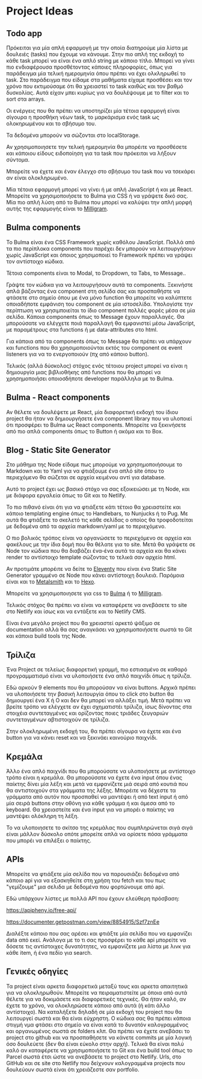 # Project Ideas

## Todo app

Πρόκειται για μία απλή εφαρμογή με την οποία διατηρούμε μία λίστα με δουλειές (tasks) που έχουμε να κάνουμε. Στην πιο απλή της εκδοχή το κάθε task μπορεί να είναι ένα απλό string με κάποιο τίτλο. Μπορεί να γίνει πιο ενδιαφέρουσα προσθέτοντας κάποιες πληροφορίες, όπως για παράδειγμα μία τελική ημερομηνία όπου πρέπει να έχει ολκληρωθεί το task. Στο παράδειγμα που είδαμε στα μαθήματα είχαμε προσθέσει και τον χρόνο που εκτιμούσαμε ότι θα χρειαστεί το task καιθώς και τον βαθμό δυσκολίας. Αυτά είχαν μπει κυρίως για να δουλέψουμε με το filter και το sort στα arrays. 

Οι ενέργεις που θα πρέπει να υποστηρίζει μία τέτοια εφαρμογή είναι σίγουρα η προσθήκη νέων task, το μαρκάρισμα ενός task ως ολοκηρωμένου και το σβήσυμο του. 

Τα δεδομένα μπορούν να σώζονται στο localStorage.

Αν χρησιμοποιησετε την τελική ημερομηνία θα μπορέιτε να προσθέσετε και κάποιου είδους ειδοποίηση για τα task που πρόκειται να λήξουν σύντομα.

Μπορείτε να έχετε και έναν έλεγχο στο σβήσυμο του task που να τσεκάρει αν είναι ολοκληρωμένο.

Μία τέτοια εφαρμογή μπορεί να γίνει ή με απλή JavaScript ή και με React. Μπορείτε να χρησιμοποιήσετε το Bulma για CSS ή να γράψετε δικό σας. Μία πιο απλή λύση από το Bulma που μπορεί να καλύψει την απλή μορφή αυτής της εφαρμογής είναι το [Milligram](https://milligram.io/).

## Bulma components

Το Bulma είναι ένα CSS Framework χωρίς καθόλου JavaScript. Πολλά από τα πιο περίπλοκα components που παρέχει δεν μπορούν να λειτουργήσουν χωρίς JavaScript και όποιος χρησιμοποιεί το Framework πρέπει να γράψει τον αντίστοιχο κώδικα.

Τέτοια components είναι το Modal, το Dropdown, τα Tabs, το Message..

Γράψτε τον κώδικα για να λειτουργήσουν αυτά τα components. Ξεκινήστε απλά βάζοντας ένα component στη σελίδα σας και προσπαθήστε να φτάσετε στο σημείο όπου με ένα μόνο function θα μπορείτε να καλύπτετε οποιαδήποτε εμφάνιση του component σε μία ιστοσελίδα. Υπολογίστε την περίπτωση να χρησιμποιείται το ίδιο component πολλές φορές μέσα σε μία σελίδα. Κάποια components όπως το Message έχουν παραλλαγές. Θα μπορούσατε να ελέγχετε ποιά παραλλαγή θα εμφανιστεί μέσω JavaScript, με παραμέτρους στα functions ή με data-attributes στο html.

Για κάποια από τα components όπως το Message θα πρέπει να υπάρχουν και functions που θα χρησιμοποιούνται εκτός του component σε event listeners για να το ενεργοποιούν (πχ από κάποιο button).

Τελικός (αλλά δύσκολος) στόχος ενός τέτοιου project μπορεί να είναι η δημιουργία μιας βιβλιοθήκης από functions που θα μπορεί να χρησημοποιήσει οποιοσδήποτε developer παράλληλα με το Bulma.

## Bulma - React components

Αν θέλετε  να δουλέψετε με React, μία διαφορετική εκδοχή του ίδιου project θα ήταν να δημιουργήσετε ένα component library που να υλοποιεί ότι προσφέρει το Bulma ως React components. Μπορείτε να ξεκινήσετε από πιο απλά components όπως το Button ή ακόμα και το Box.

## Blog - Static Site Generator

Στο μάθημα της Node είδαμε πως μπορούμε να χρησημοποιήσουμε το Markdown και το Yaml για να φτιάξουμε ένα απλό site όπου το περιεχόμενο θα σώζεται σε αρχεία κειμένου αντί για database. 

Αυτό το project έχει ως βασικό στόχο να σας εξοικειώσει με τη Node, και με διάφορα εργαλεία όπως το Git και το Netlify. 

Το πιο πιθανό είναι ότι για να φτιάξετε κάτι τέτοιο θα χρειαστείτε και κάποιο templating engine όπως το Handlebars, το Nunjucks ή το Pug. Με αυτά θα φτιάξετε το σκελετό τις κάθε σελίδας ο οποίος θα τροφοδοτείται με δεδομένα από τα αρχεία markdown/yaml με το περιεχόμενο. 

Ο πιο βολικός τρόπος είναι να οργανώσετε το περιεχόμενο σε αρχεία και φακέλους με την ίδια δομή που θα θέλατε για το site. Μετά θα γράψετε σε Node τον κώδικα που θα διαβάζει ένα-ένα αυτά τα αρχεία και θα κάνει render το αντίστοιχο template σώζοντας το τελικά σαν αρχείο html.

Αν προτιμάτε μπορέιτε να δείτε το [Eleventy](https://www.11ty.dev/) που είναι ένα Static Site Generator γραμμένο σε Node που κάνει αντίστοιχη δουλειά. Παρόμοια είναι και το [Metalsmith](https://metalsmith.io/) και το [Hexo](https://hexo.io/).

Μπορείτε να χρησιμοποιησετε για css το [Bulma](https://bulma.io/) ή το [Milligram](https://milligram.io/).

Τελικός στόχος θα πρέπει να είναι να καταφέρετε να ανεβάσετε το site στο Netlify και ίσως και να εντάξετε και το Netlify CMS.

Είναι ένα μεγάλο project που θα χρειαστεί αρκετό ψάξιμο σε documentation αλλά θα σας αναγκάσει να χρησιμοποιήσετε σωστά το Git και κάποια build tools της Node.

## Τρίλιζα

Ένα Project σε τελείως διαφορετική γραμμή, πιο εστιασμένο σε καθαρό προγραμματισμό είναι να υλοποιήσετε ένα απλό παιχνίδι όπως η τρίλιζα.

Εδώ αρκούν 9 elements που θα μπορούσαν να είναι buttons. Αρχικά πρέπει να υλοποιήσετε την βασική λειτουργία όπου το click στο button θα δημιουργεί ένα Χ ή Ο και δεν θα μπορεί να αλλάξει τιμή. Μετά πρέπει να βρείτε τρόπο να ελέγχετε αν έχει σχηματιστέι τρίλιζα, ίσως δίνοντας στα στοιχέια συντεταγμένες και ορίζοντας ποιες τριάδες ζευγαριών συντεταγμένων αβτιστοιχούν σε τρίλιζα.

Στην ολοκληρωμένη εκδοχή του, θα πρέπει σίγουρα να έχετε και ένα button για να κάνει reset και να ξεκινάει καινούριο παιχνίδι.

## Κρεμάλα

Άλλο ένα απλό παιχνίδι που θα μπορούσατε να υλοποιήσετε με αντίστοιχο τρόπο είναι η κρεμάλα. Θα μπορούσατε να έχετε ένα input όπου ένας παίκτης δίνει μία λέξη και μετά να εμφανίζετε μιά σειρά από κουτιά που θα αντιστοιχούν στα γράμματα της λέξης. Μπορέιτε να δέχεστε τα γράμματα από αυτόν που προσπαθεί να μαντέψει ή από text input ή από μία σειρά buttons στην οθόνη για κάθε γράμμα ή και άμεσα από το keyboard. Θα χρειαστείτε και ένα input για να μπορέι ο παίκτης να μαντέψει ολόκληρη τη λέξη.

Το να υλοποιησετε το σκίτσο της κρεμάλας που συμπληρώνεται σιγά σιγά είναι μάλλον δύσκολο οπότε μπορείτε απλά να ορίσετε πόσα γράμματα που μπορέι να επιλέξει ο παίκτης.

## APIs

Μπορείτε να φτιάξετε μία σελίδα που να παρουσιάζει δεδομένα από κάποιο api για να εξασκηθείτε στη χρήση του fetch και του πως "γεμίζουμε" μια σελιδα με δεδομένα που φορτώνουμε από api.

Εδώ υπάρχουν λίστες με πολλά API που έχουν ελεύθερη πρόσβαση:

https://apipheny.io/free-api/

https://documenter.getpostman.com/view/8854915/Szf7znEe

Διαλέξτε κάποιο που σας αρέσει και φτιάξτε μία σελίδα που να εμφανίζει data από εκεί. Ανάλογα με το τι σας προσφέρει το κάθε api μπορείτε να δόσετε τις αντίστοιχες δυνατότητες, να εμφανίζετε μια λίστα με λινκ για κάθε item, ή ένα πεδίο για search.

## Γενικές οδηγίες

Τα project είναι αρκετα διαφορετικά μεταξύ τους και αρκετα απαιτητικά για να ολοκληρωθούν. Μπορείτε να πειραματιστείτε με όποια από αυτά θέλετε για να δοκιμάσετε και διαφορετικές τεχνικές. Θα ήταν καλό, αν έχετε το χρόνο, να ολοκληρώσετε κάποιο από αυτά (ή κάτι άλλο αντίστοιχο). Να καταλήξετε δηλαδή σε μία εκδοχή του project που θα λειτουργεί σωστά και θα είναι εύχρηστη. Ο κώδικα σας θα πρέπει κάποια στιγμή νμα φτάσει στο σημείο να είναι κατά το δυνατόν καλογραμμένος και οργανωμένος σωστά σε folders κλπ. Θα πρέπει να έχετε ανεβάσει το project στο github και να προσπαθήσετε να κάνετε commits με μία λογική όσο δουλεύετε (δεν θα είναι εύκολο στην αρχή). Τελικά θα είναι πολύ καλό αν καταφέρετε να χρησιμοποιήσετε το Git και ένα build tool όπως το Parcel σωστά έτσι ώστε να ανεβάσετε το project στο Netlify. Urls, στο GitHub και σε site στο Netlify που δείχνουν καλογραμμένa projects που δουλεύουν σωστά είναι ότι χρειάζεστε σαν portfolio.